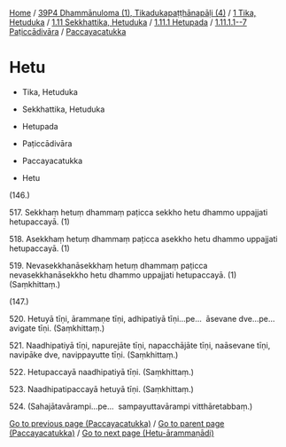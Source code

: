 
[Home](/) / [39P4 Dhammānuloma (1), Tikadukapaṭṭhānapāḷi (4)](../../../../...md) / [1 Tika, Hetuduka](../../../...md) / [1.11 Sekkhattika, Hetuduka](../../...md) / [1.11.1 Hetupada](../...md) / [1.11.1.1--7 Paṭiccādivāra](...md) / [Paccayacatukka](../39P4/1/1.11/1.11.1/1.11.1.1--7/Paccayacatukka.md)

# Hetu

* Tika, Hetuduka

* Sekkhattika, Hetuduka

* Hetupada

* Paṭiccādivāra

* Paccayacatukka

* Hetu

(146.)

517\. Sekkhaṃ hetuṃ dhammaṃ paṭicca sekkho hetu dhammo uppajjati hetupaccayā. (1)

518\. Asekkhaṃ hetuṃ dhammaṃ paṭicca asekkho hetu dhammo uppajjati hetupaccayā. (1)

519\. Nevasekkhanāsekkhaṃ hetuṃ dhammaṃ paṭicca nevasekkhanāsekkho hetu dhammo uppajjati hetupaccayā. (1) (Saṃkhittaṃ.)

(147.)

520\. Hetuyā tīṇi, ārammaṇe tīṇi, adhipatiyā tīṇi…pe…  āsevane dve…pe…  avigate tīṇi. (Saṃkhittaṃ.)

521\. Naadhipatiyā tīṇi, napurejāte tīṇi, napacchājāte tīṇi, naāsevane tīṇi, navipāke dve, navippayutte tīṇi. (Saṃkhittaṃ.)

522\. Hetupaccayā naadhipatiyā tīṇi. (Saṃkhittaṃ.)

523\. Naadhipatipaccayā hetuyā tīṇi. (Saṃkhittaṃ.)

524\. (Sahajātavārampi…pe…  sampayuttavārampi vitthāretabbaṃ.)

[Go to previous page (Paccayacatukka)](../39P4/1/1.11/1.11.1/1.11.1.1--7/Paccayacatukka.md) / [Go to parent page (Paccayacatukka)](../39P4/1/1.11/1.11.1/1.11.1.1--7/Paccayacatukka.md) / [Go to next page (Hetu-ārammaṇādi)](Hetu-arammanadi.md)


